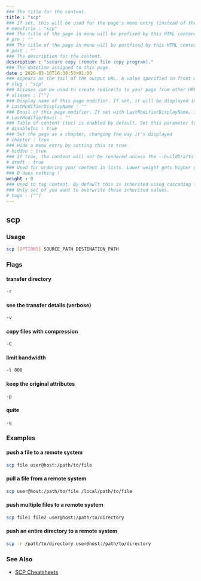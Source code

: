 ```yaml
---
### The title for the content.
title : "scp"
### If set, this will be used for the page's menu entry (instead of the `title` attribute)
# menuTitle : "scp"
### The title of the page in menu will be prefixed by this HTML content
# pre : ""
### The title of the page in menu will be postfixed by this HTML content
# post : ""
### The description for the content.
description : "secure copy (remote file copy program)."
### The datetime assigned to this page.
date : 2020-03-10T16:38:53+01:00
### Appears as the tail of the output URL. A value specified in front matter will override the segment of the URL based on the filename.
# slug : "scp"
### Aliases can be used to create redirects to your page from other URLs.
# aliases : [""]
### Display name of this page modifier. If set, it will be displayed in the footer.
# LastModifierDisplayName : ""
### Email of this page modifier. If set with LastModifierDisplayName, it will be displayed in the footer
# LastModifierEmail : ""
### Table of content (toc) is enabled by default. Set this parameter to true to disable it.
# disableToc : true
### Set the page as a chapter, changing the way it's displayed
# chapter : true
### Hide a menu entry by setting this to true
# hidden : true
### If true, the content will not be rendered unless the --buildDrafts flag is passed to the hugo command.
# draft : true
### Used for ordering your content in lists. Lower weight gets higher precedence. So content with lower weight will come first.
### 0 does nothing !
weight : 0
### Used to tag content. By default this is inherited using cascading from _index.md files
### Only set of you want to overwrite these inherited values.
# tags : [""]
---
```


## scp

### Usage

```bash
scp [OPTIONS] SOURCE_PATH DESTINATION_PATH
```

### Flags

#### transfer directory

```bash
-r
```

#### see the transfer details (verbose)

```bash
-v
```

#### copy files with compression

```bash
-C
```

#### limit bandwidth

```bash
-l 800
```

#### keep the original attributes

```bash
-p
```

#### quite

```bash
-q
```

### Examples

#### push a file to a remote system

```bash
scp file user@host:/path/to/file
```

#### pull a file from a remote system

```bash
scp user@host:/path/to/file /local/path/to/file
```

#### push multiple files to a remote system

```bash
scp file1 file2 user@host:/path/to/directory
```

#### push an entire directory to a remote system

```bash
scp -r /path/to/directory user@host:/path/to/directory
```

### See Also

* [SCP Cheatsheets](https://github.com/rstacruz/cheatsheets/blob/master/scp.md)
